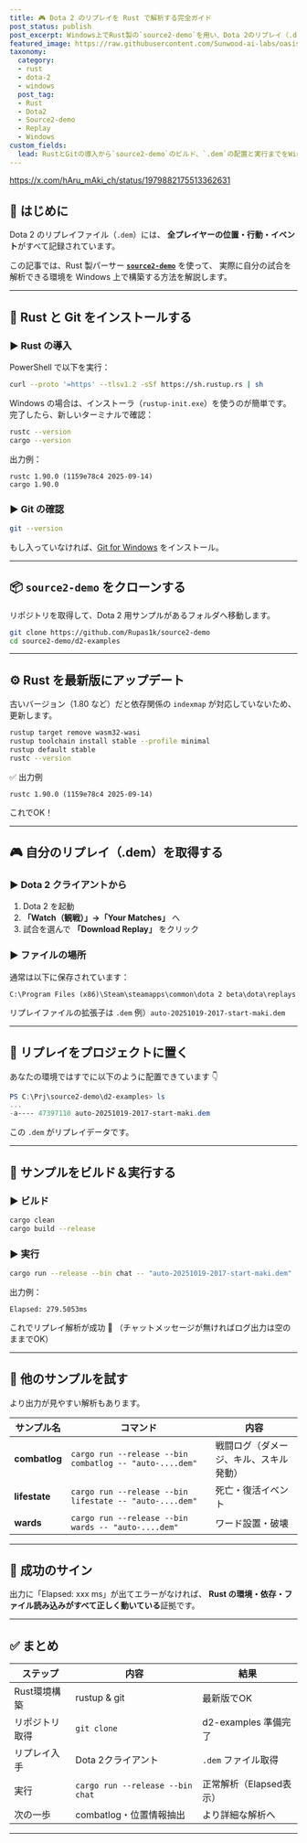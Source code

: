 ```yaml
---
title: 🎮 Dota 2 のリプレイを Rust で解析する完全ガイド
post_status: publish
post_excerpt: Windows上でRust製の`source2-demo`を用い、Dota 2のリプレイ（.dem）を解析するまでの手順を、実際のPowerShell出力とコマンド例で解説。環境構築、リプレイ取得、ビルドと実行、各サンプルの使い方まで網羅します。
featured_image: https://raw.githubusercontent.com/Sunwood-ai-labs/oasis-sync/main/images/thumbnails/dota2-replay-rust-source2-demo-guide-20251019.png
taxonomy:
  category:
  - rust
  - dota-2
  - windows
  post_tag:
  - Rust
  - Dota2
  - Source2-demo
  - Replay
  - Windows
custom_fields:
  lead: RustとGitの導入から`source2-demo`のビルド、`.dem`の配置と実行までをWindows向けに実践解説。Elapsed表示で動作確認し、combatlog等の応用にも触れます。
---
```


https://x.com/hAru_mAki_ch/status/1979882175513362631

## 🧭 はじめに

Dota 2 のリプレイファイル（`.dem`）には、
**全プレイヤーの位置・行動・イベント**がすべて記録されています。

この記事では、Rust 製パーサー **[`source2-demo`](https://github.com/Rupas1k/source2-demo)** を使って、
実際に自分の試合を解析できる環境を Windows 上で構築する方法を解説します。



---

## 🧩 Rust と Git をインストールする

### ▶ Rust の導入

PowerShell で以下を実行：

```bash
curl --proto '=https' --tlsv1.2 -sSf https://sh.rustup.rs | sh
````

Windows の場合は、インストーラ（`rustup-init.exe`）を使うのが簡単です。
完了したら、新しいターミナルで確認：

```bash
rustc --version
cargo --version
```

出力例：

```
rustc 1.90.0 (1159e78c4 2025-09-14)
cargo 1.90.0
```

### ▶ Git の確認

```bash
git --version
```

もし入っていなければ、[Git for Windows](https://git-scm.com/download/win) をインストール。

---

## 📦 `source2-demo` をクローンする

リポジトリを取得して、Dota 2 用サンプルがあるフォルダへ移動します。

```bash
git clone https://github.com/Rupas1k/source2-demo
cd source2-demo/d2-examples
```

---

## ⚙️ Rust を最新版にアップデート

古いバージョン（1.80 など）だと依存関係の `indexmap` が対応していないため、更新します。

```bash
rustup target remove wasm32-wasi
rustup toolchain install stable --profile minimal
rustup default stable
rustc --version
```

✅ 出力例

```
rustc 1.90.0 (1159e78c4 2025-09-14)
```

これでOK！

---

## 🎮 自分のリプレイ（.dem）を取得する

### ▶ Dota 2 クライアントから

1. Dota 2 を起動
2. **「Watch（観戦）」→「Your Matches」** へ
3. 試合を選んで **「Download Replay」** をクリック

### ▶ ファイルの場所

通常は以下に保存されています：

```
C:\Program Files (x86)\Steam\steamapps\common\dota 2 beta\dota\replays
```

リプレイファイルの拡張子は `.dem`
例）`auto-20251019-2017-start-maki.dem`

---

## 📂 リプレイをプロジェクトに置く

あなたの環境ではすでに以下のように配置できています 👇

```powershell
PS C:\Prj\source2-demo\d2-examples> ls
...
-a---- 47397110 auto-20251019-2017-start-maki.dem
```

この `.dem` がリプレイデータです。

---

## 🚀 サンプルをビルド＆実行する

### ▶ ビルド

```bash
cargo clean
cargo build --release
```

### ▶ 実行

```bash
cargo run --release --bin chat -- "auto-20251019-2017-start-maki.dem"
```

出力例：

```
Elapsed: 279.5053ms
```

これでリプレイ解析が成功 🎉
（チャットメッセージが無ければログ出力は空のままでOK）

---

## 🧩 他のサンプルを試す

より出力が見やすい解析もあります。

| サンプル名         | コマンド                                                    | 内容                  |
| ------------- | ------------------------------------------------------- | ------------------- |
| **combatlog** | `cargo run --release --bin combatlog -- "auto-....dem"` | 戦闘ログ（ダメージ、キル、スキル発動） |
| **lifestate** | `cargo run --release --bin lifestate -- "auto-....dem"` | 死亡・復活イベント           |
| **wards**     | `cargo run --release --bin wards -- "auto-....dem"`     | ワード設置・破壊            |

---

## 🧠 成功のサイン

出力に「Elapsed: xxx ms」が出てエラーがなければ、
**Rust の環境・依存・ファイル読み込みがすべて正しく動いている**証拠です。


---

## ✅ まとめ

| ステップ     | 内容                               | 結果               |
| -------- | -------------------------------- | ---------------- |
| Rust環境構築 | rustup & git                     | 最新版でOK           |
| リポジトリ取得  | `git clone`                      | d2-examples 準備完了 |
| リプレイ入手   | Dota 2クライアント                     | `.dem` ファイル取得    |
| 実行       | `cargo run --release --bin chat` | 正常解析（Elapsed表示）  |
| 次の一歩     | combatlog・位置情報抽出                 | より詳細な解析へ         |

---
